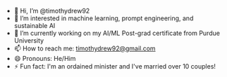 - 👋 Hi, I’m @timothydrew92
- 👀 I’m interested in machine learning, prompt engineering, and sustainable AI 
- 🌱 I’m currently working on my AI/ML Post-grad certificate from Purdue University
- 📫 How to reach me: timothydrew92@gmail.com  
- 😄 Pronouns: He/Him
- ⚡ Fun fact: I'm an ordained minister and I've married over 10 couples! 

<!---
timothydrew92/timothydrew92 is a ✨ special ✨ repository because its `README.md` (this file) appears on your GitHub profile.
You can click the Preview link to take a look at your changes.
--->
